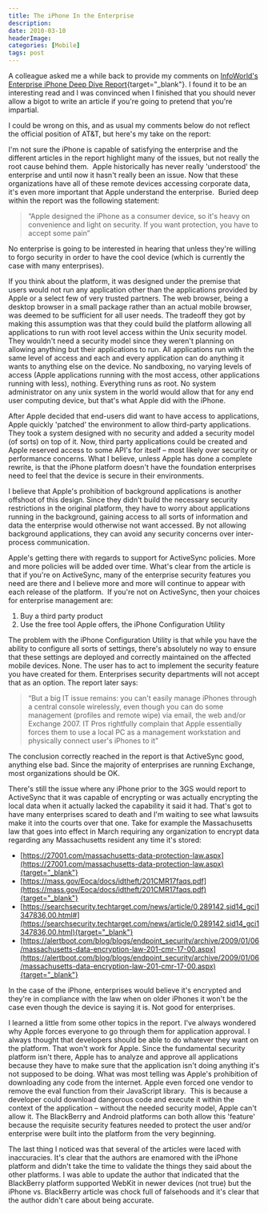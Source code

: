```yaml
---
title: The iPhone In the Enterprise
description: 
date: 2010-03-10
headerImage: 
categories: [Mobile]
tags: post
---
```


A colleague asked me a while back to provide my comments on [InfoWorld's Enterprise iPhone Deep Dive Report](https://infoworld.com/iphone-deep-dive){target="_blank"}. I found it to be an interesting read and I was convinced when I finished that you should never allow a bigot to write an article if you're going to pretend that you're impartial.  
  
I could be wrong on this, and as usual my comments below do not reflect the official position of AT&T, but here's my take on the report:  
  
I'm not sure the iPhone is capable of satisfying the enterprise and the different articles in the report highlight many of the issues, but not really the root cause behind them.  Apple historically has never really 'understood' the enterprise and until now it hasn't really been an issue. Now that these organizations have all of these remote devices accessing corporate data, it's even more important that Apple understand the enterprise.  Buried deep within the report was the following statement:  
 

> “Apple designed the iPhone as a consumer device, so it's heavy on convenience and light on security. If you want protection, you have to accept some pain”  
  
No enterprise is going to be interested in hearing that unless they're willing to forgo security in order to have the cool device (which is currently the case with many enterprises).  
  
If you think about the platform, it was designed under the premise that users would not run any application other than the applications provided by Apple or a select few of very trusted partners. The web browser, being a desktop browser in a small package rather than an actual mobile browser, was deemed to be sufficient for all user needs. The tradeoff they got by making this assumption was that they could build the platform allowing all applications to run with root level access within the Unix security model. They wouldn't need a security model since they weren't planning on allowing anything but their applications to run. All applications run with the same level of access and each and every application can do anything it wants to anything else on the device. No sandboxing, no varying levels of access (Apple applications running with the most access, other applications running with less), nothing. Everything runs as root. No system administrator on any unix system in the world would allow that for any end user computing device, but that's what Apple did with the iPhone.  
  
After Apple decided that end-users did want to have access to applications, Apple quickly 'patched' the environment to allow third-party applications. They took a system designed with no security and added a security model (of sorts) on top of it. Now, third party applications could be created and Apple reserved access to some API's for itself – most likely over security or performance concerns. What I believe, unless Apple has done a complete rewrite, is that the iPhone platform doesn't have the foundation enterprises need to feel that the device is secure in their environments.  
  
I believe that Apple's prohibition of background applications is another offshoot of this design. Since they didn't build the necessary security restrictions in the original platform, they have to worry about applications running in the background, gaining access to all sorts of information and data the enterprise would otherwise not want accessed. By not allowing background applications, they can avoid any security concerns over inter-process communication.  
  
Apple's getting there with regards to support for ActiveSync policies. More and more policies will be added over time. What's clear from the article is that if you're on ActiveSync, many of the enterprise security features you need are there and I believe more and more will continue to appear with each release of the platform.  If you're not on ActiveSync, then your choices for enterprise management are:

1. Buy a third party product  
2. Use the free tool Apple offers, the iPhone Configuration Utility

The problem with the iPhone Configuration Utility is that while you have the ability to configure all sorts of settings, there's absolutely no way to ensure that these settings are deployed and correctly maintained on the affected mobile devices. None. The user has to act to implement the security feature you have created for them. Enterprises security departments will not accept that as an option. The report later says:

> “But a big IT issue remains: you can't easily manage iPhones through a central console wirelessly, even though you can do some management (profiles and remote wipe) via email, the web and/or Exchange 2007. IT Pros rightfully complain that Apple essentially forces them to use a local PC as a management workstation and physically connect user's iPhones to it”  
  
The conclusion correctly reached in the report is that ActiveSync good, anything else bad. Since the majority of enterprises are running Exchange, most organizations should be OK.    
  
There's still the issue where any iPhone prior to the 3GS would report to ActiveSync that it was capable of encrypting or was actually encrypting the local data when it actually lacked the capability it said it had. That's got to have many enterprises scared to death and I'm waiting to see what lawsuits make it into the courts over that one. Take for example the Massachusetts law that goes into effect in March requiring any organization to encrypt data regarding any Massachusetts resident any time it's stored:  
  
* [https://27001.com/massachusetts-data-protection-law.aspx](https://27001.com/massachusetts-data-protection-law.aspx){target="_blank"}
* [https://mass.gov/Eoca/docs/idtheft/201CMR17faqs.pdf](https://mass.gov/Eoca/docs/idtheft/201CMR17faqs.pdf){target="_blank"}
* [https://searchsecurity.techtarget.com/news/article/0,289142,sid14_gci1347836,00.html#](https://searchsecurity.techtarget.com/news/article/0,289142,sid14_gci1347836,00.html){target="_blank"}
* [https://alertboot.com/blog/blogs/endpoint_security/archive/2009/01/06/massachusetts-data-encryption-law-201-cmr-17-00.aspx](https://alertboot.com/blog/blogs/endpoint_security/archive/2009/01/06/massachusetts-data-encryption-law-201-cmr-17-00.aspx){target="_blank"}
  
In the case of the iPhone, enterprises would believe it's encrypted and they're in compliance with the law when on older iPhones it won't be the case even though the device is saying it is. Not good for enterprises.  
  
I learned a little from some other topics in the report. I've always wondered why Apple forces everyone to go through them for application approval. I always thought that developers should be able to do whatever they want on the platform. That won't work for Apple. Since the fundamental security platform isn't there, Apple has to analyze and approve all applications because they have to make sure that the application isn't doing anything it's not supposed to be doing. What was most telling was Apple's prohibition of downloading any code from the internet. Apple even forced one vendor to remove the eval function from their JavaScript library.  This is because a developer could download dangerous code and execute it within the context of the application – without the needed security model, Apple can't allow it. The BlackBerry and Android platforms can both allow this 'feature' because the requisite security features needed to protect the user and/or enterprise were built into the platform from the very beginning.  
  
The last thing I noticed was that several of the articles were laced with inaccuracies. It's clear that the authors are enamored with the iPhone platform and didn't take the time to validate the things they said about the other platforms. I was able to update the author that indicated that the BlackBerry platform supported WebKit in newer devices (not true) but the iPhone vs. BlackBerry article was chock full of falsehoods and it's clear that the author didn't care about being accurate.
